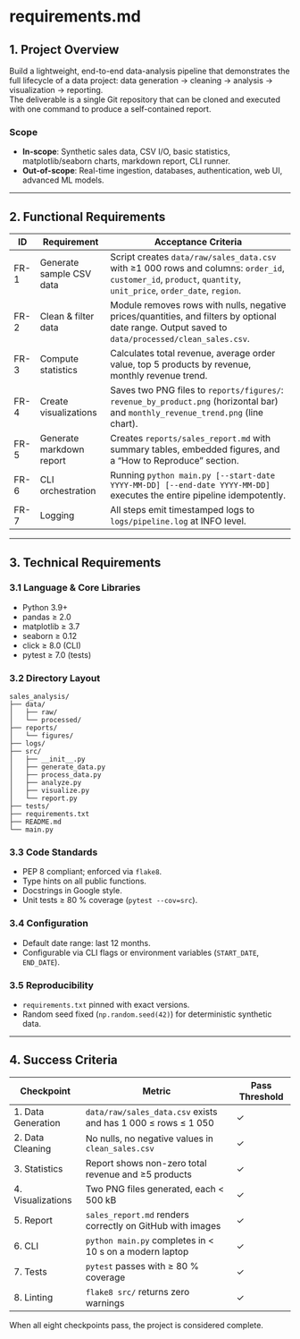 # requirements.md

## 1. Project Overview

Build a lightweight, end-to-end data-analysis pipeline that demonstrates the full lifecycle of a data project: data generation → cleaning → analysis → visualization → reporting.  
The deliverable is a single Git repository that can be cloned and executed with one command to produce a self-contained report.

### Scope
- **In-scope**: Synthetic sales data, CSV I/O, basic statistics, matplotlib/seaborn charts, markdown report, CLI runner.  
- **Out-of-scope**: Real-time ingestion, databases, authentication, web UI, advanced ML models.

---

## 2. Functional Requirements

| ID | Requirement | Acceptance Criteria |
|---|---|---|
| FR-1 | Generate sample CSV data | Script creates `data/raw/sales_data.csv` with ≥1 000 rows and columns: `order_id`, `customer_id`, `product`, `quantity`, `unit_price`, `order_date`, `region`. |
| FR-2 | Clean & filter data | Module removes rows with nulls, negative prices/quantities, and filters by optional date range. Output saved to `data/processed/clean_sales.csv`. |
| FR-3 | Compute statistics | Calculates total revenue, average order value, top 5 products by revenue, monthly revenue trend. |
| FR-4 | Create visualizations | Saves two PNG files to `reports/figures/`: `revenue_by_product.png` (horizontal bar) and `monthly_revenue_trend.png` (line chart). |
| FR-5 | Generate markdown report | Creates `reports/sales_report.md` with summary tables, embedded figures, and a “How to Reproduce” section. |
| FR-6 | CLI orchestration | Running `python main.py [--start-date YYYY-MM-DD] [--end-date YYYY-MM-DD]` executes the entire pipeline idempotently. |
| FR-7 | Logging | All steps emit timestamped logs to `logs/pipeline.log` at INFO level. |

---

## 3. Technical Requirements

### 3.1 Language & Core Libraries
- Python 3.9+
- pandas ≥ 2.0
- matplotlib ≥ 3.7
- seaborn ≥ 0.12
- click ≥ 8.0 (CLI)
- pytest ≥ 7.0 (tests)

### 3.2 Directory Layout
```
sales_analysis/
├── data/
│   ├── raw/
│   └── processed/
├── reports/
│   └── figures/
├── logs/
├── src/
│   ├── __init__.py
│   ├── generate_data.py
│   ├── process_data.py
│   ├── analyze.py
│   ├── visualize.py
│   └── report.py
├── tests/
├── requirements.txt
├── README.md
└── main.py
```

### 3.3 Code Standards
- PEP 8 compliant; enforced via `flake8`.
- Type hints on all public functions.
- Docstrings in Google style.
- Unit tests ≥ 80 % coverage (`pytest --cov=src`).

### 3.4 Configuration
- Default date range: last 12 months.
- Configurable via CLI flags or environment variables (`START_DATE`, `END_DATE`).

### 3.5 Reproducibility
- `requirements.txt` pinned with exact versions.
- Random seed fixed (`np.random.seed(42)`) for deterministic synthetic data.

---

## 4. Success Criteria

| Checkpoint | Metric | Pass Threshold |
|---|---|---|
| 1. Data Generation | `data/raw/sales_data.csv` exists and has 1 000 ≤ rows ≤ 1 050 | ✓ |
| 2. Data Cleaning | No nulls, no negative values in `clean_sales.csv` | ✓ |
| 3. Statistics | Report shows non-zero total revenue and ≥5 products | ✓ |
| 4. Visualizations | Two PNG files generated, each < 500 kB | ✓ |
| 5. Report | `sales_report.md` renders correctly on GitHub with images | ✓ |
| 6. CLI | `python main.py` completes in < 10 s on a modern laptop | ✓ |
| 7. Tests | `pytest` passes with ≥ 80 % coverage | ✓ |
| 8. Linting | `flake8 src/` returns zero warnings | ✓ |

When all eight checkpoints pass, the project is considered complete.